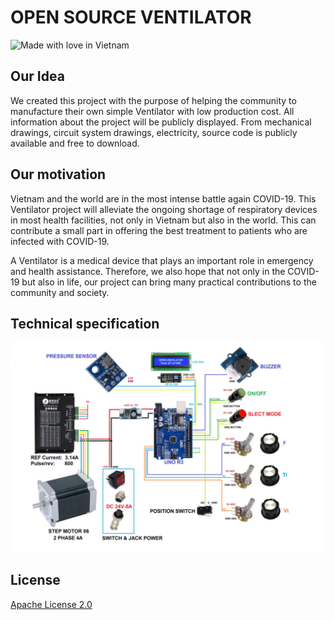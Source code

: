 # OPEN SOURCE VENTILATOR

![Made with love in Vietnam](https://madewithlove.now.sh/vn?heart=true)

## Our Idea

We created this project with the purpose of helping the community to manufacture their own simple Ventilator with low production cost. All information about the project will be publicly displayed. From mechanical drawings, circuit system drawings, electricity, source code is publicly available and free to download.

## Our motivation

Vietnam and the world are in the most intense battle again COVID-19. This Ventilator project will alleviate the ongoing shortage of respiratory devices in most health facilities, not only in Vietnam but also in the world. This can contribute a small part in offering the best treatment to patients who are infected with COVID-19.

A Ventilator is a medical device that plays an important role in emergency and health assistance. Therefore, we also hope that not only in the COVID-19 but also in life, our project can bring many practical contributions to the community and society.

## Technical specification

![alt electrical_diagram](https://raw.githubusercontent.com/OpenVentVN/hardware/master/sodomachdien.jpg)

## License

[Apache License 2.0](./LICENSE)
